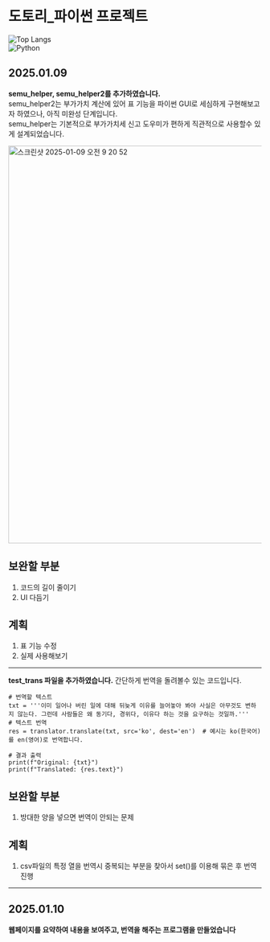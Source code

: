 # 도토리_파이썬 프로젝트 
![Top Langs](https://github-readme-stats.vercel.app/api/top-langs/?username=squirrel765&layout=compact)  
<img alt="Python" src ="https://img.shields.io/badge/Python-3776AB.svg?&style=for-the-badge&logo=Python&logoColor=white"/>

## 2025.01.09
**semu_helper, semu_helper2를 추가하였습니다.**  
semu_helper2는 부가가치 계산에 있어 표 기능을 파이썬 GUI로 세심하게 구현해보고자 하였으나, 아직 미완성 단계입니다.  
semu_helper는 기본적으로 부가가치세 신고 도우미가 편하게 직관적으로 사용할수 있게 설계되었습니다.  
  
<img width="791" alt="스크린샷 2025-01-09 오전 9 20 52" src="https://github.com/user-attachments/assets/b9c7f6fc-7a4f-4838-9892-00810102c483" />
  
## 보완할 부분 
1. 코드의 길이 줄이기
2. UI 다듬기
## 계획
1. 표 기능 수정
2. 실제 사용해보기


***
  
**test_trans 파일을 추가하였습니다.**
간단하게 번역을 돌려볼수 있는 코드입니다. 
```
# 번역할 텍스트
txt = '''이미 일어나 버린 일에 대해 뒤늦게 이유를 늘어놓아 봐야 사실은 아무것도 변하지 않는다. 그런데 사람들은 왜 동기다, 경위다, 이유다 하는 것을 요구하는 것일까.'''
# 텍스트 번역
res = translator.translate(txt, src='ko', dest='en')  # 예시는 ko(한국어)를 en(영어)로 번역합니다.

# 결과 출력
print(f"Original: {txt}")
print(f"Translated: {res.text}")
```

## 보완할 부분
1. 방대한 양을 넣으면 번역이 안되는 문제
## 계획
1. csv파일의 특정 열을 번역시 중복되는 부분을 찾아서 set()를 이용해 묶은 후 번역진행

***
## 2025.01.10 
**웹페이지를 요약하여 내용을 보여주고, 번역을 해주는 프로그램을 만들었습니다**
